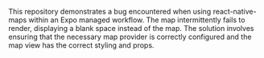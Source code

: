 This repository demonstrates a bug encountered when using react-native-maps within an Expo managed workflow. The map intermittently fails to render, displaying a blank space instead of the map. The solution involves ensuring that the necessary map provider is correctly configured and the map view has the correct styling and props.